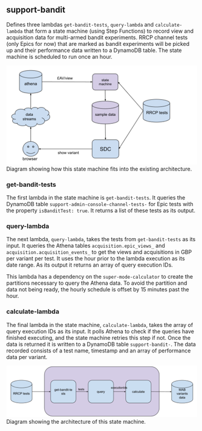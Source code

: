 ## support-bandit

Defines three lambdas `get-bandit-tests`, `query-lambda` and `calculate-lambda` that form a state machine (using Step Functions) to record view and acquisition data for multi-armed bandit experiments. RRCP channel tests (only Epics for now) that are marked as bandit experiments will be picked up and their performance data written to a DynamoDB table. The state machine is scheduled to run once an hour.

![Overall architecture](docs/overall-architecture.png)
Diagram showing how this state machine fits into the existing architecture.

### get-bandit-tests

The first lambda in the state machine is `get-bandit-tests`. It queries the DynamoDB table `support-admin-console-channel-tests-` for Epic tests with the property `isBanditTest: true`. It returns a list of these tests as its output.

### query-lambda

The next lambda, `query-lambda`, takes the tests from `get-bandit-tests` as its input. It queries the Athena tables `acquisition.epic_views_` and `acquisition.acquisition_events_` to get the views and acquisitions in GBP per variant per test. It uses the hour prior to the lambda execution as its date range. As its output it returns an array of query execution IDs.

This lambda has a dependency on the `super-mode-calculator` to create the partitions necessary to query the Athena data. To avoid the partition and data not being ready, the hourly schedule is offset by 15 minutes past the hour.

### calculate-lambda

The final lambda in the state machine, `calculate-lambda`, takes the array of query execution IDs as its input. It polls Athena to check if the queries have finished executing, and the state machine retries this step if not. Once the data is returned it is written to a DynamoDB table `support-bandit-`. The data recorded consists of a test name, timestamp and an array of performance data per variant.

![Step functions architecture](docs/step-function-architecture.png)
Diagram showing the architecture of this state machine.
